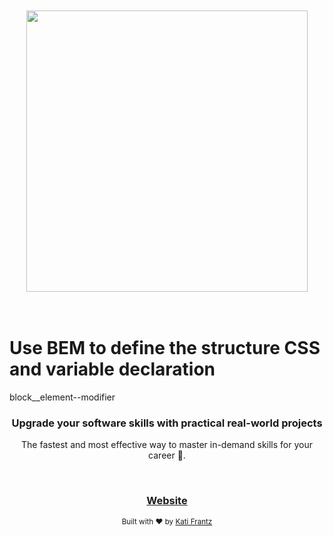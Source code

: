 
<div align="center">
  <br />
  <br />
  <img src="https://res.cloudinary.com/bahdcoder/image/upload/v1616511796/Software_mentor_logo_1_1_1_xutgsi.png" width="450px">
</div>

<br />
<br />

<div>
<h1>Use BEM to define the structure CSS and variable declaration</h1>
<p>block__element--modifier</p>
</div>

<div align="center">
  <h3>
    <strong>
    Upgrade your software skills with practical real-world projects
    </strong>
  </h3>
  <p>The fastest and most effective way to master in-demand skills for your career 🚀. </p>
</div>

<br />

<div align="center">
  <h3>
    <a href="https://softwarementor.io">
      Website
    </a>
  </h3>
</div>

<div align="center">
  <sub>Built with ❤︎ by <a href="https://github.com/bahdcoder">Kati Frantz</a>
</div>
